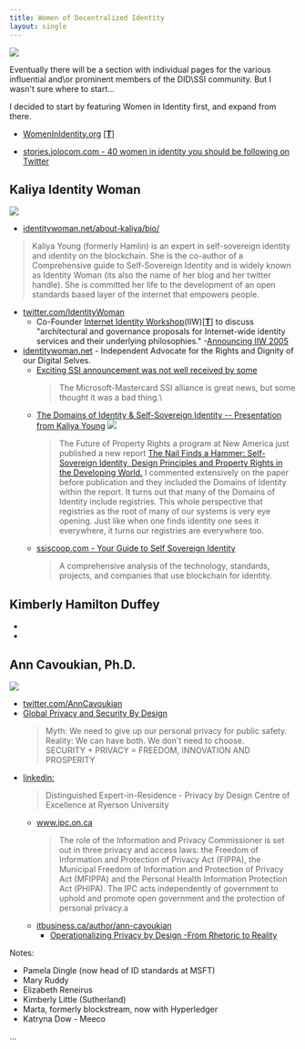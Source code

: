 ```yaml
---
title: Women of Decentralized Identity
layout: single
---
```



![](https://i.imgur.com/jN2CaDz.png)

Eventually there will be a section with individual pages for the various influential and\or prominent members of the DID\SSI community. But I wasn't sure where to start... 

I decided to start by featuring Women in Identity first, and expand from there.

* <a href="https://womeninidentity.org/" target="_blank">WomenInIdentity.org</a> [<a href="https://twitter.com/WomeninID" target="_blank">**T**</a>]

* [stories.jolocom.com - 40 women in identity you should be following on Twitter](https://stories.jolocom.com/40-women-in-identity-you-should-be-following-on-twitter-e07b7e7c088b)

## Kaliya Identity Woman

<a href="https://twitter.com/IdentityWoman" target="_blank"><img src="https://i.imgur.com/WB3wTWm.png"/></a>


* <a href="https://identitywoman.net/about-kaliya/bio/" target="_blank">identitywoman.net/about-kaliya/bio/</a>
> Kaliya Young (formerly Hamlin) is an expert in self-sovereign identity and identity on the blockchain. She is the co-author of a Comprehensive guide to Self-Sovereign Identity and is widely known as Identity Woman (its also the name of her blog and her twitter handle). She is committed her life to the development of an open standards based layer of the internet that empowers people.
* <a href="https://twitter.com/IdentityWoman" target="_blank">twitter.com/IdentityWoman</a>
   * Co-Founder [Internet Identity Workshop](http://www.internetidentityworkshop.com/)(IIW)[[**T**](https://twitter.com/idworkshop)] to discuss "architectural and governance proposals for Internet-wide identity services and their underlying philosophies." -[Announcing IIW 2005](https://identitywoman.net/announcing-the-internet-identity-workshop-iiw2005/)
* <a href="https://identitywoman.net/" target="_blank">identitywoman.net</a> - Independent Advocate for the Rights and Dignity of our Digital Selves.
  * <a href="https://identitywoman.net/exciting-ssi-announcement-was-not-well-received-by-some/" target="_blank">Exciting SSI announcement was not well received by some</a>
    > The Microsoft-Mastercard SSI alliance is great news, but some thought it was a bad thing.\
  * <a href="https://youtu.be/U8bZ4GYFwKY" target="_blank">The Domains of Identity & Self-Sovereign Identity -- Presentation from Kaliya Young</a>
  <a href="https://youtu.be/U8bZ4GYFwKY" target="_blank"><img src="https://i.imgur.com/5v814Kl.png"/></a>
    >The Future of Property Rights a program at New America just published a new report <a href="https://www.newamerica.org/future-property-rights/reports/nail-finds-hammer/" target="_blank">The Nail Finds a Hammer: Self-Sovereign Identity, Design Principles and Property Rights in the Developing World.</a> I commented extensively on the paper before publication and they included the Domains of Identity within the report. It turns out that many of the Domains of Identity include registries. This whole perspective that registries as the root of many of our systems is very eye opening. Just like when one finds identity one sees it everywhere, it turns our registries are everywhere too.
  * <a href="https://ssiscoop.com/" target="_blank">ssiscoop.com - Your Guide to Self Sovereign Identity</a> 
    >A comprehensive analysis of the technology, standards, projects, and companies that use blockchain for identity.

## Kimberly Hamilton Duffey

  * <a href="" target="_blank"></a>
  * <a href="" target="_blank"></a>


## Ann Cavoukian, Ph.D.

<a href="https://twitter.com/AnnCavoukian"><img src="https://i.imgur.com/r461NzU.png"/></a>
* <a href="https://twitter.com/AnnCavoukian">twitter.com/AnnCavoukian</a>
* <a href="https://gpsbydesign.org/" target="_blank">Global Privacy and Security By Design</a>
  > Myth: We need to give up our personal privacy for public safety.\
  > Reality: We can have both. We don't need to choose.\
  > SECURITY + PRIVACY = FREEDOM, INNOVATION AND PROSPERITY
* <a href="https://www.linkedin.com/in/ann-cavoukian-ph-d-3a78809/">linkedin:</a>
  >Distinguished Expert-in-Residence - Privacy by Design Centre of Excellence at Ryerson University
  * <a href="https://www.ipc.on.ca/" target="_blank">www.ipc.on.ca</a>
    >The role of the Information and Privacy Commissioner is set out in three privacy and access laws: the Freedom of Information and Protection of Privacy Act (FIPPA), the Municipal Freedom of Information and Protection of Privacy Act (MFIPPA) and the Personal Health Information Protection Act (PHIPA). The IPC acts independently of government to uphold and promote open government and the protection of personal privacy.a
  * <a href="https://www.itbusiness.ca/author/ann-cavoukian">itbusiness.ca/author/ann-cavoukian</a>
    * <a href="https://www.itbusiness.ca/blog/operationalizing-privacy-by-design-from-rhetoric-to-reality/20860" target="_blank">Operationalizing Privacy by Design -From Rhetoric to Reality</a>


Notes:

* Pamela Dingle (now head of ID standards at MSFT) 
* Mary Ruddy
* Elizabeth Reneirus
* Kimberly Little (Sutherland)
* Marta, formerly blockstream, now with Hyperledger 
* Katryna Dow - Meeco 


...